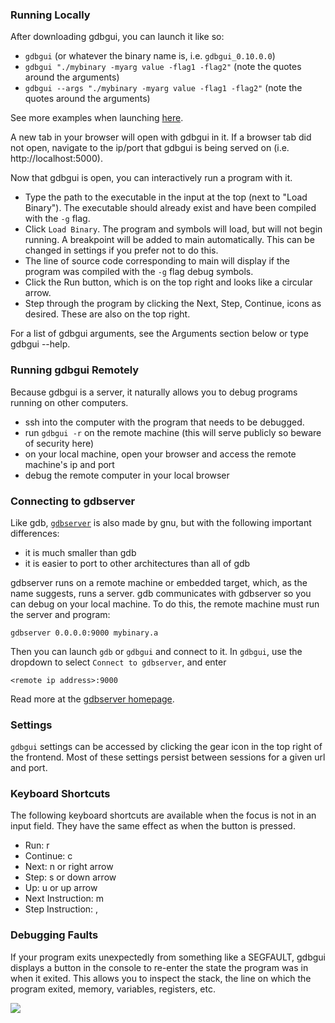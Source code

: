 ### Running Locally

After downloading gdbgui, you can launch it like so:

* `gdbgui` (or whatever the binary name is, i.e. `gdbgui_0.10.0.0`)
* `gdbgui "./mybinary -myarg value -flag1 -flag2"` (note the quotes around the arguments)
* `gdbgui --args "./mybinary -myarg value -flag1 -flag2"` (note the quotes around the arguments)

See more examples when launching [here](examples.html).

A new tab in your browser will open with gdbgui in it. If a browser tab did not open, navigate to the ip/port that gdbgui is being served on (i.e. http://localhost:5000).

Now that gdbgui is open, you can interactively run a program with it.
* Type the path to the executable in the input at the top (next to "Load Binary"). The executable should already exist and have been compiled with the `-g` flag.
* Click `Load Binary`. The program and symbols will load, but will not begin running. A breakpoint will be added to main automatically. This can be changed in settings if you prefer not to do this.
* The line of source code corresponding to main will display if the program was compiled with the `-g` flag debug symbols.
* Click the Run button, which is on the top right and looks like a circular arrow.
* Step through the program by clicking the Next, Step, Continue, icons as desired. These are also on the top right.

For a list of gdbgui arguments, see the Arguments section below or type gdbgui --help.

### Running gdbgui Remotely
Because gdbgui is a server, it naturally allows you to debug programs running on other computers.

* ssh into the computer with the program that needs to be debugged.
* run `gdbgui -r` on the remote machine (this will serve publicly so beware of security here)
* on your local machine, open your browser and access the remote machine's ip and port
* debug the remote computer in your local browser


### Connecting to gdbserver
Like gdb, [`gdbserver`](https://sourceware.org/gdb/onlinedocs/gdb/Server.html) is also made by gnu, but with the following important differences:

* it is much smaller than gdb
* it is easier to port to other architectures than all of gdb

gdbserver runs on a remote machine or embedded target, which, as the name suggests, runs a server. gdb communicates with gdbserver so you can debug on your local machine. To do this, the remote machine must run the server and program:

`gdbserver 0.0.0.0:9000 mybinary.a`

Then you can launch `gdb` or `gdbgui` and connect to it. In `gdbgui`, use the dropdown to select `Connect to gdbserver`, and enter

`<remote ip address>:9000`

Read more at the [gdbserver homepage](https://sourceware.org/gdb/onlinedocs/gdb/Server.html).

### Settings
`gdbgui` settings can be accessed by clicking the gear icon in the top right of the frontend. Most of these settings persist between sessions for a given url and port.


### Keyboard Shortcuts
The following keyboard shortcuts are available when the focus is not in an input field. They have the same effect as when the button is pressed.

* Run: r
* Continue: c
* Next: n or right arrow
* Step: s or down arrow
* Up: u or up arrow
* Next Instruction: m
* Step Instruction: ,


### Debugging Faults

If your program exits unexpectedly from something like a SEGFAULT, gdbgui displays a button in the console to re-enter the state the program was in when it exited. This allows you to inspect the stack, the line on which the program exited, memory, variables, registers, etc.

![](https://raw.githubusercontent.com/cs01/gdbgui/master/screenshots/SIGSEV.png)
